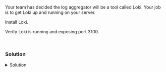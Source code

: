 Your team has decided the log aggregator will be a tool called Loki. Your job is to get Loki up and running on your server.

Install Loki.

Verify Loki is running and exposing port 3100.

<br>

### Solution
<details>
<summary>Solution</summary>
Create the directory where we will install Loki

```plain
mkdir /opt/loki
```{{exec}}

cd into that directory to set up the server

```plain
cd /opt/loki
```{{exec}}

Download and unpackage a current version of Loki

```plain
curl -O -L "https://github.com/grafana/loki/releases/download/v2.9.7/loki-linux-amd64.zip"
unzip "loki-linux-amd64.zip"
chmod a+x "loki-linux-amd64"

```{{exec}}

Copy over the loki config file from the /answers directory

```plain
cp /answers/loki-local-config.yaml /opt/loki
```{{exec}}

Copy over the loki.service file and restart the systemctl daemon so that Loki can run on your system.

```plain
cp /answers/loki.service /etc/systemd/system/loki.service
systemctl daemon-reload
```{{exec}}

Review the config file for Loki before starting the server.

```plain
cat /opt/loki/loki-local-config.yaml
```{{exec}}

Review the service file so that you are confident it is going to properly start Loki.

```plain
cat /etc/systemd/system/loki.service
```{{exec}}

Now that you've checked everything, start Loki daemon.

```plain
systemctl enable loki.service --now
```{{exec}}

Verify that Loki is running and exposing the proper port.

```plain
systemctl status loki.service --no-pager
ss -ntulp | grep 3100
```{{exec}}

</details>
